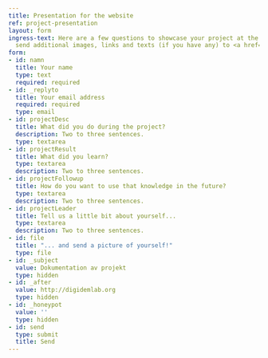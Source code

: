 ```yaml
---
title: Presentation for the website
ref: project-presentation
layout: form
ingress-text: Here are a few questions to showcase your project at the website. Please
  send additional images, links and texts (if you have any) to <a href="mailto:petter@digidemlab.org">petter@digidemlab.org</a>!
form:
- id: namn
  title: Your name
  type: text
  required: required
- id: _replyto
  title: Your email address
  required: required
  type: email
- id: projectDesc
  title: What did you do during the project?
  description: Two to three sentences.
  type: textarea
- id: projectResult
  title: What did you learn?
  type: textarea
  description: Two to three sentences.
- id: projectFollowup
  title: How do you want to use that knowledge in the future?
  type: textarea
  description: Two to three sentences.
- id: projectLeader
  title: Tell us a little bit about yourself...
  type: textarea
  description: Two to three sentences.
- id: file
  title: "... and send a picture of yourself!"
  type: file
- id: _subject
  value: Dokumentation av projekt
  type: hidden
- id: _after
  value: http://digidemlab.org
  type: hidden
- id: _honeypot
  value: ''
  type: hidden
- id: send
  type: submit
  title: Send
---
```


